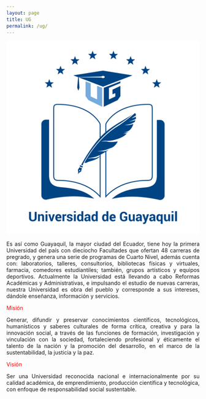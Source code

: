 ```yaml
---
layout: page
title: UG
permalink: /ug/
---
```

![GitHub Logo](/images/ug.png)

<p align="justify">Es así como Guayaquil, la mayor ciudad del Ecuador, tiene hoy la primera Universidad del país con dieciocho Facultades que ofertan 48 carreras de pregrado, y genera una serie de programas de Cuarto Nivel, además cuenta con: laboratorios, talleres, consultorios, bibliotecas físicas y virtuales, farmacia, comedores estudiantiles; también, grupos artísticos y equipos deportivos. Actualmente la Universidad está llevando a cabo Reformas Académicas y Administrativas, e impulsando el estudio de nuevas carreras, nuestra Universidad es obra del pueblo y corresponde a sus intereses, dándole enseñanza, información y servicios.</p>

<p><font color="red">Misión</font></p>
<p align="justify">Generar, difundir y preservar conocimientos científicos, tecnológicos, humanísticos y saberes culturales de forma crítica, creativa y para la innovación social, a través de las funciones de formación, investigación y vinculación con la sociedad, fortaleciendo profesional y éticamente el talento de la nación y la promoción del desarrollo, en el marco de la sustentabilidad, la justicia y la paz.​​</p>

<p><font color="red">Visión</font></p>
<p align="justify">Ser una Universidad reconocida nacional e internacionalmente por su calidad académica, de emprendimiento, producción científica y tecnológica, con enfoque de responsabilidad social sustentable.</p>


